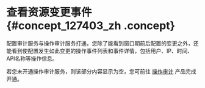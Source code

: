 # 查看资源变更事件 {#concept_127403_zh .concept}

配置审计服务与操作审计服务打通，您除了能看到窗口期前后配置的变更之外，还能看到使配置发生如此变更的操作事件列表和事件详情，包括用户、IP、时间、API名称等操作信息。

若您未开通操作审计服务，则该部分内容显示为空，您可前往 [操作审计](https://www.aliyun.com/product/actiontrail) 产品完成开通。

